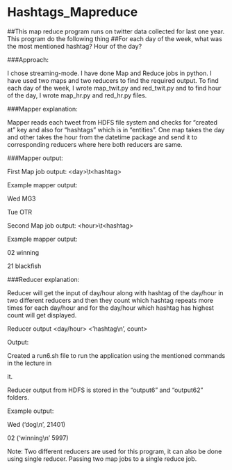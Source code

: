 # Hashtags_Mapreduce

##This map reduce program runs on twitter data collected for last one year. This program do the following thing
##For each day of the week, what was the most mentioned hashtag? Hour of the day?

###Approach:

I chose streaming-mode. I have done Map and Reduce jobs in python. I have used two maps and two reducers to find the required output. To find each day of the week, I wrote map_twit.py and red_twit.py and to find hour of the day, I wrote map_hr.py and red_hr.py files.

###Mapper explanation:

Mapper reads each tweet from HDFS file system and checks for “created at” key and also for “hashtags” which is in “entities”. One map takes the day and other takes the hour from the datetime package and send it to corresponding reducers where here both reducers are same.

###Mapper output:

First Map job output: &lt;day&gt;\t&lt;hashtag&gt;

Example mapper output:

Wed MG3

Tue OTR

Second Map job output: &lt;hour&gt;\t&lt;hashtag&gt;

Example mapper output:

02 winning

21 blackfish

###Reducer explanation:

Reducer will get the input of day/hour along with hashtag of the day/hour in two different reducers and then they count which hashtag repeats more times for each day/hour and for the day/hour which hashtag has highest count will get displayed.

Reducer output &lt;day/hour&gt; &lt;’hashtag\n’, count&gt;

Output:

Created a run6.sh file to run the application using the mentioned commands in the lecture in

it.

Reducer output from HDFS is stored in the “output6” and “output62” folders.

Example output:

Wed (‘dog\n’, 21401)

02 (‘winning\n’ 5997)

Note: Two different reducers are used for this program, it can also be done using single reducer. Passing two map jobs to a single reduce job.
